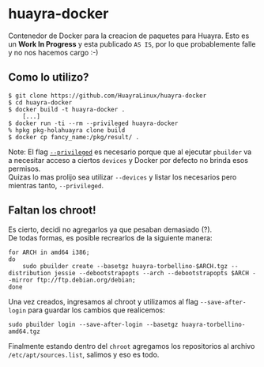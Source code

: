 # huayra-docker

Contenedor de Docker para la creacion de paquetes para Huayra.
Esto es un **Work In Progress** y esta publicado `AS IS`, por lo que probablemente falle y no nos hacemos cargo :-)

## Como lo utilizo?

	$ git clone https://github.com/HuayraLinux/huayra-docker
	$ cd huayra-docker
	$ docker build -t huayra-docker .
        [...]
	$ docker run -ti --rm --privileged huayra-docker
	% hpkg pkg-holahuayra clone build
	$ docker cp fancy_name:/pkg/result/ .


Note: El flag [`--privileged`](https://docs.docker.com/engine/reference/run/#runtime-privilege-and-linux-capabilities) es necesario porque que al ejecutar `pbuilder` va a necesitar acceso a ciertos `devices` y Docker por defecto no brinda esos permisos.  
Quizas lo mas prolijo sea utilizar `--devices` y listar los necesarios pero mientras tanto, `--privileged`.

## Faltan los chroot!

Es cierto, decidi no agregarlos ya que pesaban demasiado (?).  
De todas formas, es posible recrearlos de la siguiente manera:

	for ARCH in amd64 i386;
	do
		sudo pbuilder create --basetgz huayra-torbellino-$ARCH.tgz --distribution jessie --debootstrapopts --arch --debootstrapopts $ARCH --mirror ftp://ftp.debian.org/debian;
	done

Una vez creados, ingresamos al chroot y utilizamos al flag `--save-after-login` para guardar los cambios que realicemos:

	sudo pbuilder login --save-after-login --basetgz huayra-torbellino-amd64.tgz

Finalmente estando dentro del `chroot` agregamos los repositorios al archivo `/etc/apt/sources.list`, salimos y eso es todo.

